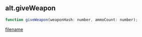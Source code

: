 ## alt.giveWeapon

```js
function giveWeapon(weaponHash: number, ammoCount: number);
```

[filename](method_giveWeapon_m.md ':include')